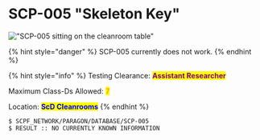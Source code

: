 # SCP-005 "Skeleton Key"



!["SCP-005 sitting on the cleanroom table"](https://lh4.googleusercontent.com/-O2jEMBwde8-4upFGNgFTDiYpsTxxcR\_y2KEKFVcJdGBTvcEcguJNzqJNuVfiWbCUo\_j1wNfViIv6J8C3vn8xm3XGf\_loyg2maMvzRvBe5iP\_xkvuM3FZq\_WoV7GqjHb3hmYRyVqAveMQaz\_XZcZcbQ)

{% hint style="danger" %}
SCP-005 currently does not work.
{% endhint %}

{% hint style="info" %}
Testing Clearance: <mark style="color:purple;">**Assistant Researcher**</mark>

Maximum Class-Ds Allowed: <mark style="color:orange;">**7**</mark>

Location: <mark style="color:blue;">**ScD Cleanrooms**</mark>
{% endhint %}

```
$ SCPF_NETWORK/PARAGON/DATABASE/SCP-005
$ RESULT :: NO CURRENTLY KNOWN INFORMATION
```
